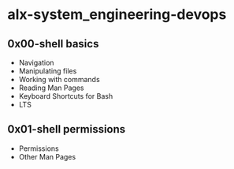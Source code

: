 # alx-system_engineering-devops
## 0x00-shell basics
- Navigation
- Manipulating files
- Working with commands
- Reading Man Pages
- Keyboard Shortcuts for Bash
- LTS
## 0x01-shell permissions
- Permissions
- Other Man Pages
